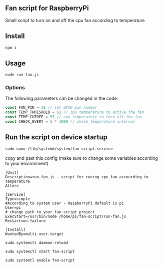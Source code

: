 
## Fan script for RaspberryPi

Small script to turn on and off the cpu fan according to temperature


## Install
```bash
npm i
```

## Usage
```bash
node run-fan.js
```

### Options
The following parameters can be changed in the code:
```javascript
const FAN_PIN = 18 // set GPIO pin number
const TEMP_THRESHOLD = 62 // cpu temperature to active the fan
const TEMP_CUTOFF = 55 // cpu temperature to turn off the fan
const CHECK_EVERY = 5 * 1000 // check temperature interval
```


## Run the script on device startup
``sudo nano /lib/systemd/system/fan-script.service``

copy and past this config (make sure to change some variables according to your environment)

```text
[Unit]
Description=run-fan.js - script for runing cpu fan accourding to temperature
After=

[Service]
Type=simple
#According to system user - RaspberryPi default is pi
User=pi
# change path to your fan-script project
ExecStart=/usr/bin/node /home/pi/fan-script/run-fan.js
Restart=on-failure

[Install]
WantedBy=multi-user.target

```
``sudo systemctl daemon-reload``

``sudo systemctl start fan-script``

``sudo systemtl enable fan-script``

